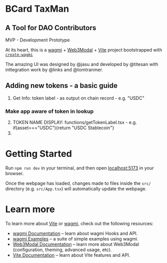 # BCard TaxMan
## A Tool for DAO Contributors

MVP - Development Prototype

At its heart, this is a [wagmi](https://wagmi.sh) + [Web3Modal](https://web3modal.com/) + [Vite](https://vitejs.dev/) project bootstrapped with [`create-wagmi`](https://github.com/wagmi-dev/wagmi/tree/main/packages/create-wagmi)

The amazing UI was designed by @jasu and developed by @titesan with inttegration work by @links and @tomtranmer.

## Adding new tokens - a basic guide
1. Get Info: token label - as output on chain record - e.g. "USDC"
### Make app aware of token in lookup
2. TOKEN NAME DISPLAY: functions/getTokenLabel.tsx - e.g. if(asset==="USDC"){return "USDC Stablecoin"}
3. 

# Getting Started

Run `npm run dev` in your terminal, and then open [localhost:5173](http://localhost:5173) in your browser.

Once the webpage has loaded, changes made to files inside the `src/` directory (e.g. `src/App.tsx`) will automatically update the webpage.

# Learn more

To learn more about [Vite](https://vitejs.dev/) or [wagmi](https://wagmi.sh), check out the following resources:

- [wagmi Documentation](https://wagmi.sh) – learn about wagmi Hooks and API.
- [wagmi Examples](https://wagmi.sh/examples/connect-wallet) – a suite of simple examples using wagmi.
- [Web3Modal Documentation](https://web3modal.com) – learn more about Web3Modal (configuration, theming, advanced usage, etc).
- [Vite Documentation](https://vitejs.dev/) – learn about Vite features and API.
